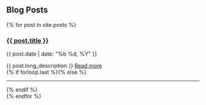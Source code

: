 ## Blog Posts

{% for post in site.posts %}
<article class="{% if forloop.first %}first{% elsif forloop.last %}last{% else %}middle{% endif %}">
		<div class="article-head">
			<h3 class="title"><a href="{{ post.url }}" class="js-pjax">{{ post.title }}</a></h3>
			<p class="date">{{ post.date | date: "%b %d, %Y" }}</p>
		</div><!--/.article-head-->
		<div class="article-content">
		{{ post.long_description }}
		<a href="{{ post.url }}" class="full-post-link js-pjax">Read more</a>	
		</div><!--/.article-content-->
{% if forloop.last %}{% else %}<hr/>{% endif %}
	</article>
{% endfor %}